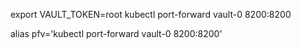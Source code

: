 
export VAULT_TOKEN=root
kubectl port-forward vault-0 8200:8200

alias pfv='kubectl port-forward vault-0 8200:8200'


